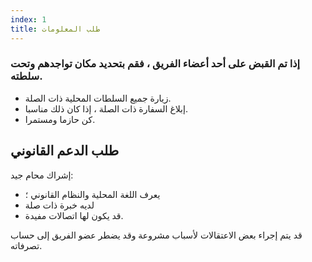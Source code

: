 ```yaml
---
index: 1
title: طلب المعلومات
---
```

### إذا تم القبض على أحد أعضاء الفريق ، فقم بتحديد مكان تواجدهم وتحت سلطته.

*   زيارة جميع السلطات المحلية ذات الصلة.
*   إبلاغ السفارة ذات الصلة ، إذا كان ذلك مناسبا.
*   كن حازما ومستمرا.

## طلب الدعم القانوني

إشراك محام جيد:

*   يعرف اللغة المحلية والنظام القانوني ؛
*   لديه خبرة ذات صلة
*   قد يكون لها اتصالات مفيدة.

قد يتم إجراء بعض الاعتقالات لأسباب مشروعة وقد يضطر عضو الفريق إلى حساب تصرفاته.